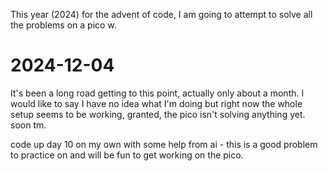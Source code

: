This year (2024) for the advent of code, I am going to attempt to solve all the problems on a pico w.


# 2024-12-04
It's been a long road getting to this point, actually only about a month. I would like to say I have no idea what I'm doing but right now the whole setup seems to be working, granted, the pico isn't solving anything yet. soon tm.

code up day 10 on my own with some help from ai - this is a good problem to practice on and will be fun to get working on the pico.